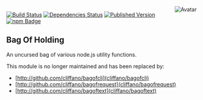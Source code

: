 <img align="right" src="https://raw.github.com/cliffano/bagofholding/master/avatar.jpg" alt="Avatar"/>

[![Build Status](https://secure.travis-ci.org/cliffano/bagofholding.png?branch=master)](http://travis-ci.org/cliffano/bagofholding)
[![Dependencies Status](https://david-dm.org/cliffano/bagofholding.png)](http://david-dm.org/cliffano/bagofholding)
[![Published Version](https://badge.fury.io/js/bagofholding.png)](http://badge.fury.io/js/bagofholding)
<br/>
[![npm Badge](https://nodei.co/npm/bagofholding.png)](http://npmjs.org/package/bagofholding)

Bag Of Holding
--------------

An uncursed bag of various node.js utility functions.

This module is no longer maintained and has been replaced by:

* [http://github.com/cliffano/bagofcli](cliffano/bagofcli)
* [http://github.com/cliffano/bagofrequest](cliffano/bagofrequest)
* [http://github.com/cliffano/bagoftext](cliffano/bagoftext)
